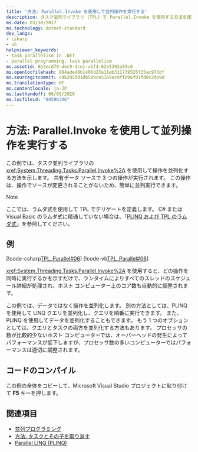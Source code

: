 ```yaml
---
title: '方法: Parallel.Invoke を使用して並列操作を実行する'
description: タスク並列ライブラリ (TPL) で Parallel.Invoke を使用する方法を確認します。これにより、.NET で共有データ ソースに対して並列操作が行われます。
ms.date: 03/30/2017
ms.technology: dotnet-standard
dev_langs:
- csharp
- vb
helpviewer_keywords:
- task parallelism in .NET
- parallel programming, task parallelism
ms.assetid: 6b3ecd79-dec9-4ce1-abf4-62e5392a59c6
ms.openlocfilehash: 084ade48b1406d23a11eb311739525f35ac973df
ms.sourcegitcommit: cdb295dd1db589ce5169ac9ff096f01fd0c2da9d
ms.translationtype: HT
ms.contentlocale: ja-JP
ms.lasthandoff: 06/09/2020
ms.locfileid: "84596346"
---
```

# <a name="how-to-use-parallelinvoke-to-execute-parallel-operations"></a>方法: Parallel.Invoke を使用して並列操作を実行する

この例では、タスク並列ライブラリの <xref:System.Threading.Tasks.Parallel.Invoke%2A> を使用して操作を並列化する方法を示します。 共有データ ソースで 3 つの操作が実行されます。 この操作は、操作でソースが変更されることがないため、簡単に並列実行できます。

> [!NOTE]
> ここでは、ラムダ式を使用して TPL でデリゲートを定義します。 C# または Visual Basic のラムダ式に精通していない場合は、「[PLINQ および TPL のラムダ式](lambda-expressions-in-plinq-and-tpl.md)」を参照してください。

## <a name="example"></a>例

[!code-csharp[TPL_Parallel#06](../../../samples/snippets/csharp/VS_Snippets_Misc/tpl_parallel/cs/parallelinvoke.cs#06)]
[!code-vb[TPL_Parallel#06](../../../samples/snippets/visualbasic/VS_Snippets_Misc/tpl_parallel/vb/parallelinvoke.vb#06)]

<xref:System.Threading.Tasks.Parallel.Invoke%2A> を使用すると、どの操作を同時に実行するかを示すだけで、ランタイムによりすべてのスレッドのスケジュール詳細が処理され、ホスト コンピューター上のコア数も自動的に調整されます。

この例では、データではなく操作を並列化します。 別の方法としては、PLINQ を使用して LINQ クエリを並列化し、クエリを順番に実行できます。 また、PLINQ を使用してデータを並列化することもできます。 もう 1 つのオプションとしては、クエリとタスクの両方を並列化する方法もあります。 プロセッサの数が比較的少ないホスト コンピューターでは、オーバーヘッドの発生によってパフォーマンスが低下しますが、プロセッサ数の多いコンピューターではパフォーマンスは適切に調整されます。

## <a name="compile-the-code"></a>コードのコンパイル

この例の全体をコピーして、Microsoft Visual Studio プロジェクトに貼り付けて **F5** キーを押します。

## <a name="see-also"></a>関連項目

- [並列プログラミング](index.md)
- [方法: タスクとその子を取り消す](how-to-cancel-a-task-and-its-children.md)
- [Parallel LINQ (PLINQ)](introduction-to-plinq.md)
